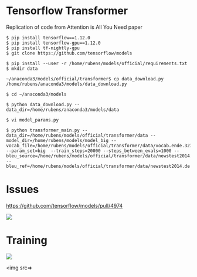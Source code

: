# Tensorflow Transformer  

Replication of code from Attention is All You Need paper

```
$ pip install tensorflow==1.12.0
$ pip install tensorflow-gpu==1.12.0
$ pip install tf-nightly-gpu
$ git clone https://github.com/tensorflow/models

$ pip install --user -r /home/rubens/models/official/requirements.txt
$ mkdir data

~/anaconda3/models/official/transformer$ cp data_download.py /home/rubens/anaconda3/models/data_download.py

$ cd ~/anaconda3/models

$ python data_download.py --data_dir=/home/rubens/anaconda3/models/data

$ vi model_params.py

$ python transformer_main.py --data_dir=/home/rubens/models/official/transformer/data --model_dir=/home/rubens/models/model_big --vocab_file=/home/rubens/models/official/transformer/data/vocab.ende.32768 --param_set=big  --train_steps=20000 --steps_between_evals=1000 --bleu_source=/home/rubens/models/official/transformer/data/newstest2014.en --bleu_ref=/home/rubens/models/official/transformer/data/newstest2014.de
```  

# Issues   

https://github.com/tensorflow/models/pull/4974

<img src=https://github.com/RubensZimbres/Repo-2019/blob/master/Tensorflow-Transformer/Pics/params0.png>  

# Training  

<img src=https://github.com/RubensZimbres/Repo-2019/blob/master/Tensorflow-Transformer/Pics/transformer0.png>

<img src=>
